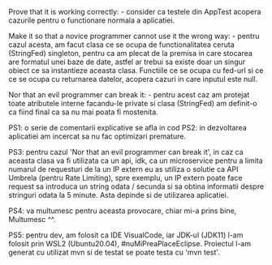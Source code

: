 Prove that it is working correctly:
    - consider ca testele din AppTest acopera cazurile pentru o functionare normala a aplicatiei.

Make it so that a novice programmer cannot use it the wrong way:
    - pentru cazul acesta, am facut clasa ce se ocupa de functionalitatea ceruta (StringFed) singleton, 
      pentru ca am plecat de la premisa in care stocarea are formatul unei baze de date, astfel ar trebui sa existe
      doar un singur obiect ce sa instantieze aceasta clasa.
      Functiile ce se ocupa cu fed-url si ce ce se ocupa cu returnarea datelor, acopera cazuri in care inputul este null.

Nor that an evil programmer can break it:
    - pentru acest caz am protejat toate atributele interne facandu-le private si clasa (StringFed) am definit-o ca fiind final ca sa nu mai poata fi mostenita.

PS1: o serie de comentarii explicative se afla in cod
PS2: in dezvoltarea aplicatiei am incercat sa nu fac optimizari premature.

PS3: pentru cazul 'Nor that an evil programmer can break it', in caz ca aceasta clasa va fi utilizata ca un api,
    idk, ca un microservice pentru a limita numarul de requesturi de la un IP extern eu as utiliza o solutie ca API Umbrela (pentru Rate Limiting), spre exemplu, un IP extern poate face request sa introduca un string odata / secunda si sa obtina informatii despre stringuri odata la 5 minute.
    Asta depinde si de utilizarea aplicatiei.

PS4: va multumesc pentru aceasta provocare, chiar mi-a prins bine, Multumesc ^^.

PS5: pentru dev, am folosit ca IDE VisualCode, iar JDK-ul (JDK11) l-am folosit prin WSL2 (Ubuntu20.04), #nuMiPreaPlaceEclipse. Proiectul l-am generat cu utilizat mvn si de testat se poate testa cu 'mvn test'.